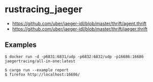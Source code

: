 rustracing_jaeger
=================

- https://github.com/uber/jaeger-idl/blob/master/thrift/agent.thrift
- https://github.com/uber/jaeger-idl/blob/master/thrift/jaeger.thrift

Examples
--------

```console
$ docker run -d -p6831:6831/udp -p6832:6832/udp -p16686:16686 jaegertracing/all-in-one:latest

$ cargo run --example report
$ firefox http://localhost:16686/
```
